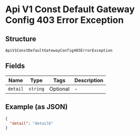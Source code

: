 
# Api V1 Const Default Gateway Config 403 Error Exception

## Structure

`ApiV1ConstDefaultGatewayConfig403ErrorException`

## Fields

| Name | Type | Tags | Description |
|  --- | --- | --- | --- |
| `detail` | `string` | Optional | - |

## Example (as JSON)

```json
{
  "detail": "detail6"
}
```

